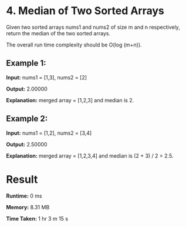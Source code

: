 # 4. Median of Two Sorted Arrays
Given two sorted arrays nums1 and nums2 of size m and n respectively, return the median of the two sorted arrays.

The overall run time complexity should be O(log (m+n)).



## Example 1:
**Input:** nums1 = [1,3], nums2 = [2]

**Output:** 2.00000

**Explanation:** merged array = [1,2,3] and median is 2.

## Example 2:
**Input:** nums1 = [1,2], nums2 = [3,4]

**Output:** 2.50000

**Explanation:** merged array = [1,2,3,4] and median is (2 + 3) / 2 = 2.5.

# Result
**Runtime:** 0 ms

**Memory:** 8.31 MB

**Time Taken:** 1 hr 3 m 15 s
